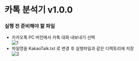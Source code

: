 # 카톡 분석기 v1.0.0  
### 실행 전 준비해야 할 파일
 - 카카오톡 PC 버전에서 카톡 대화 내보내기 선택  
![1](https://user-images.githubusercontent.com/48395704/91716165-0a7b5f00-ebca-11ea-9184-ad13a17b5d01.JPG)
 - 파일명을 KakaoTalk.txt 로 변경 후 실행파일과 같은 디렉토리에 저장  
![2](https://user-images.githubusercontent.com/48395704/91717791-26cccb00-ebcd-11ea-99f6-ef5ba099f544.JPG)
